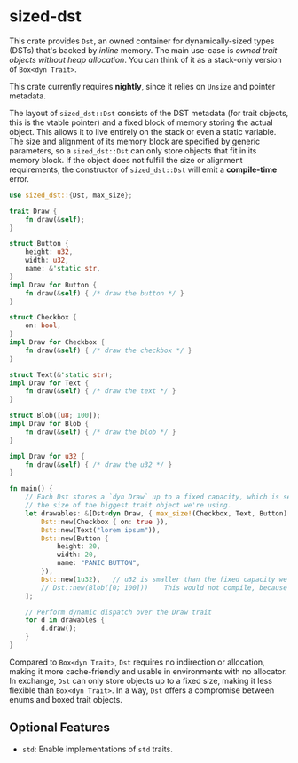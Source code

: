 # sized-dst

This crate provides `Dst`, an owned container for dynamically-sized types (DSTs) that's backed by *inline* memory. The main use-case is *owned trait objects without heap allocation*. You can think of it as a stack-only version of `Box<dyn Trait>`.

This crate currently requires **nightly**, since it relies on `Unsize` and pointer metadata.

The layout of `sized_dst::Dst` consists of the DST metadata (for trait objects, this is the vtable pointer) and a fixed block of memory storing the actual object. This allows it to live entirely on the stack or even a static variable. The size and alignment of its memory block are specified by generic parameters, so a `sized_dst::Dst` can only store objects that fit in its memory block. If the object does not fulfill the size or alignment requirements, the constructor of `sized_dst::Dst` will emit a **compile-time** error.

```rust
use sized_dst::{Dst, max_size};

trait Draw {
    fn draw(&self);
}

struct Button {
    height: u32,
    width: u32,
    name: &'static str,
}
impl Draw for Button {
    fn draw(&self) { /* draw the button */ }
}

struct Checkbox {
    on: bool,
}
impl Draw for Checkbox {
    fn draw(&self) { /* draw the checkbox */ }
}

struct Text(&'static str);
impl Draw for Text {
    fn draw(&self) { /* draw the text */ }
}

struct Blob([u8; 100]);
impl Draw for Blob {
    fn draw(&self) { /* draw the blob */ }
}

impl Draw for u32 {
    fn draw(&self) { /* draw the u32 */ }
}

fn main() {
    // Each Dst stores a `dyn Draw` up to a fixed capacity, which is set via `max_size` to
    // the size of the biggest trait object we're using.
    let drawables: &[Dst<dyn Draw, { max_size!(Checkbox, Text, Button) }>] = &[
        Dst::new(Checkbox { on: true }),
        Dst::new(Text("lorem ipsum")),
        Dst::new(Button {
            height: 20,
            width: 20,
            name: "PANIC BUTTON",
        }),
        Dst::new(1u32),   // u32 is smaller than the fixed capacity we specified, so we can use it
        // Dst::new(Blob([0; 100]))    This would not compile, because Blob doesn't fit in Dst
    ];

    // Perform dynamic dispatch over the Draw trait
    for d in drawables {
        d.draw();
    }
}
```

Compared to `Box<dyn Trait>`, `Dst` requires no indirection or allocation, making it more cache-friendly and usable in environments with no allocator. In exchange, `Dst` can only store objects up to a fixed size, making it less flexible than `Box<dyn Trait>`. In a way, `Dst` offers a compromise between enums and boxed trait objects.

## Optional Features

- `std`: Enable implementations of `std` traits.
